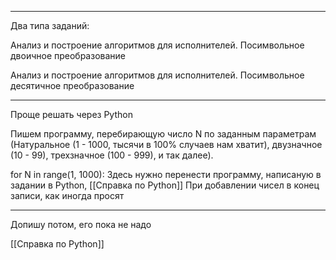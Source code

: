 ***

Два типа заданий:

Анализ и построение алгоритмов для исполнителей. Посимвольное двоичное преобразование

Анализ и построение алгоритмов для исполнителей. Посимвольное десятичное преобразование

***

Проще решать через Python

Пишем программу, перебирающую число N по заданным параметрам (Натуральное (1 - 1000, тысячи в 100% случаев нам хватит), двузначное (10 - 99), трехзначное (100 - 999), и так далее).

for N in range(1, 1000):
	Здесь нужно перенести программу, написаную в задании в Python, [[Справка по Python]]
	При добавлении чисел в конец записи, как иногда просят




***
Допишу потом, его пока не надо


[[Справка по Python]]
